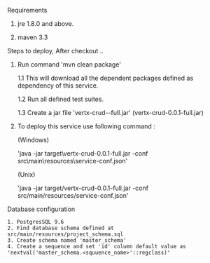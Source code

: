 

Requirements 

1. jre 1.8.0 and above.

2. maven 3.3



Steps to deploy, After checkout ..

1. Run command 'mvn clean package'

	1.1 This will download all the dependent packages defined as dependency of this service.

	1.2 Run all defined test suites.

	1.3 Create a jar file 'vertx-crud-<version>-full.jar' (vertx-crud-0.0.1-full.jar)

2. To deploy this service use following command :

	(Windows)
	
	'java -jar target\vertx-crud-0.0.1-full.jar -conf src\main\resources\service-conf.json'
	
	(Unix)
	
	'java -jar target/vertx-crud-0.0.1-full.jar -conf src/main/resources/service-conf.json'
	

	
Database configuration

	1. PostgresSQL 9.6
	2. Find database schema defined at src/main/resources/project_schema.sql
	3. Create schema named 'master_schema'
	4. Create a sequence and set 'id' column default value as 'nextval('master_schema.<squuence_name>'::regclass)'




